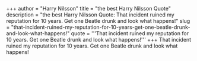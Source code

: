 +++
author = "Harry Nilsson"
title = "the best Harry Nilsson Quote"
description = "the best Harry Nilsson Quote: That incident ruined my reputation for 10 years. Get one Beatle drunk and look what happens!"
slug = "that-incident-ruined-my-reputation-for-10-years-get-one-beatle-drunk-and-look-what-happens!"
quote = '''That incident ruined my reputation for 10 years. Get one Beatle drunk and look what happens!'''
+++
That incident ruined my reputation for 10 years. Get one Beatle drunk and look what happens!
